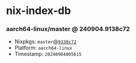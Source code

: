 # nix-index-db
### aarch64-linux/master @ 240904.9138c72
- Nixpkgs: `master`@[`9138c72`](https://github.com/NixOS/nixpkgs/commit/9138c72cffb1c01096267373d4d0e0c04c97994e)
- Platform: `aarch64-linux`
- Timestamp: `20240904005615`
